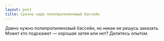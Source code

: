 ```yaml
---
layout: post 
title: Срочно надо полипропиленовый бассейн 
--- 
```

Давно нужно полипропиленовый бассейн, но никак не решусь заказать. Может кто подскажет — хорошая затея или нет? Делитесь опытом.